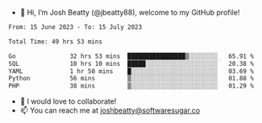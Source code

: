 - 👋 Hi, I’m Josh Beatty (@jbeatty88), welcome to my GitHub profile!

<!--START_SECTION:waka-->

```txt
From: 15 June 2023 - To: 15 July 2023

Total Time: 49 hrs 53 mins

Go               32 hrs 53 mins  ████████████████▒░░░░░░░░   65.91 %
SQL              10 hrs 10 mins  █████░░░░░░░░░░░░░░░░░░░░   20.38 %
YAML             1 hr 50 mins    █░░░░░░░░░░░░░░░░░░░░░░░░   03.69 %
Python           56 mins         ▒░░░░░░░░░░░░░░░░░░░░░░░░   01.88 %
PHP              38 mins         ▒░░░░░░░░░░░░░░░░░░░░░░░░   01.29 %
```

<!--END_SECTION:waka-->

- 💞️ I would love to collaborate!
- 📫 You can reach me at joshbeatty@softwaresugar.co

<!---
jbeatty88/jbeatty88 is a ✨ special ✨ repository because its `README.md` (this file) appears on your GitHub profile.
You can click the Preview link to take a look at your changes.
--->
